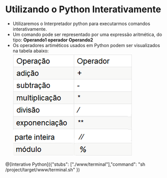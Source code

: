 # Utilizando o Python Interativamente

+ Utilizaremos o Interpretador python para executarmos comandos interativamente.
+ Um comando pode ser representado por uma expressão aritmética, do tipo: **Operando1 operador Operando2**
+ Os operadores artiméticos usados em Python podem ser visualizados na tabela abaixo:
![programa](/imagens/operaritmeticos.png)


@[Interative Python]({"stubs": ["./www/terminal"],"command": "sh /project/target/www/terminal.sh"
})
